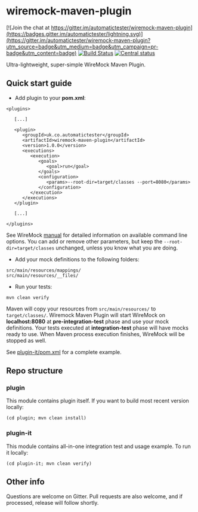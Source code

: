 # wiremock-maven-plugin

[![Join the chat at https://gitter.im/automatictester/wiremock-maven-plugin](https://badges.gitter.im/automatictester/lightning.svg)](https://gitter.im/automatictester/wiremock-maven-plugin?utm_source=badge&utm_medium=badge&utm_campaign=pr-badge&utm_content=badge)
[![Build Status](https://snap-ci.com/automatictester/wiremock-maven-plugin/branch/master/build_image)](https://snap-ci.com/automatictester/wiremock-maven-plugin/branch/master)
[![Central status](https://maven-badges.herokuapp.com/maven-central/uk.co.automatictester/wiremock-maven-plugin/badge.svg)](https://maven-badges.herokuapp.com/maven-central/uk.co.automatictester/wiremock-maven-plugin)

Ultra-lightweight, super-simple WireMock Maven Plugin. 

## Quick start guide

- Add plugin to your **pom.xml**:

```
<plugins>

   [...]

   <plugin>
      <groupId>uk.co.automatictester</groupId>
      <artifactId>wiremock-maven-plugin</artifactId>
      <version>1.0.0</version>
      <executions>
         <execution>
            <goals>
               <goal>run</goal>
            </goals>
            <configuration>
               <params>--root-dir=target/classes --port=8080</params>
            </configuration>
         </execution>
      </executions>
   </plugin>
   
   [...]
   
</plugins>
```

See WireMock [manual](http://wiremock.org/docs/running-standalone/) for detailed information on available command line options. You can add or remove other parameters, but keep the `--root-dir=target/classes` unchanged, unless you know what you are doing.

- Add your mock definitions to the following folders:

```
src/main/resources/mappings/
src/main/resources/__files/
```

- Run your tests:

`mvn clean verify`

Maven will copy your resources from `src/main/resources/` to `target/classes/`. Wiremock Maven Plugin will start WireMock on **localhost:8080** at **pre-integration-test** phase and use your mock definitions. Your tests executed at **integration-test** phase will have mocks ready to use. When Maven process execution finishes, WireMock will be stopped as well.

See [plugin-it/pom.xml](https://github.com/automatictester/wiremock-maven-plugin/blob/7900107b050527ef7f7672a6074ad388cfc56f84/plugin-it/pom.xml) for a complete example.

## Repo structure

### plugin

This module contains plugin itself. If you want to build most recent version locally:

`(cd plugin; mvn clean install)`

### plugin-it

This module contains all-in-one integration test and usage example. To run it locally:

`(cd plugin-it; mvn clean verify)`

## Other info

Questions are welcome on Gitter. Pull requests are also welcome, and if processed, release will follow shortly.
